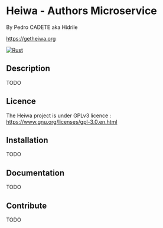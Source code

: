 # Heiwa - Authors Microservice
By Pedro CADETE aka Hidrile

https://getheiwa.org

[![Rust](https://github.com/hidrile/heiwa-authors/actions/workflows/rust.yml/badge.svg)](https://github.com/hidrile/heiwa-authors/actions/workflows/rust.yml)

## Description

TODO

## Licence

The Heiwa project is under GPLv3 licence : https://www.gnu.org/licenses/gpl-3.0.en.html

## Installation

TODO

## Documentation

TODO

## Contribute

TODO


